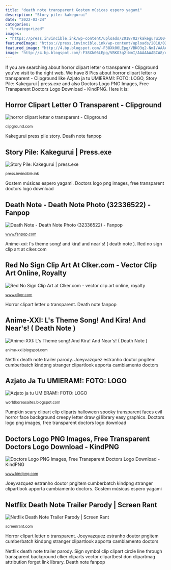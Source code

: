 ```yaml
---
title: "death note transparent Gostem músicas espero yagami"
description: "Story pile: kakegurui"
date: "2022-03-24"
categories:
- "Uncategorized"
images:
- "https://press.invincible.ink/wp-content/uploads/2018/02/kakegurui00-540x293.png"
featuredImage: "https://press.invincible.ink/wp-content/uploads/2018/02/kakegurui00-540x293.png"
featured_image: "http://4.bp.blogspot.com/-F38Xk06LEpg/VBKO3q2-NmI/AAAAAAABCA8/qb8vcjRxp0E/s1600/infinite_logo2.png"
image: "http://4.bp.blogspot.com/-F38Xk06LEpg/VBKO3q2-NmI/AAAAAAABCA8/qb8vcjRxp0E/s1600/infinite_logo2.png"
---
```


If you are searching about horror clipart letter o transparent - Clipground you've visit to the right web. We have 8 Pics about horror clipart letter o transparent - Clipground like Azjato ja tu UMIERAM!: FOTO: LOGO, Story Pile: Kakegurui | press.exe and also Doctors Logo PNG Images, Free Transparent Doctors Logo Download - KindPNG. Here it is:

## Horror Clipart Letter O Transparent - Clipground

![horror clipart letter o transparent - Clipground](http://clipground.com/images/scariest-clipart-6.jpg "Red no sign clip art at clker.com")

<small>clipground.com</small>

Kakegurui press pile story. Death note fanpop

## Story Pile: Kakegurui | Press.exe

![Story Pile: Kakegurui | press.exe](https://press.invincible.ink/wp-content/uploads/2018/02/kakegurui00-540x293.png "Joeyvazquez estranho doutor pngitem cumberbatch kindpng stranger clipartlook apporta cambiamento doctors")

<small>press.invincible.ink</small>

Gostem músicas espero yagami. Doctors logo png images, free transparent doctors logo download

## Death Note - Death Note Photo (32336522) - Fanpop

![Death Note - Death Note Photo (32336522) - Fanpop](http://images6.fanpop.com/image/photos/32300000/Death-Note-death-note-32336522-1000-1562.jpg "Red no sign clip art at clker.com")

<small>www.fanpop.com</small>

Anime-xxi: l&#039;s theme song! and kira! and near&#039;s! ( death note ). Red no sign clip art at clker.com

## Red No Sign Clip Art At Clker.com - Vector Clip Art Online, Royalty

![Red No Sign Clip Art at Clker.com - vector clip art online, royalty](https://www.clker.com/cliparts/V/L/C/X/0/7/red-no-sign-hi.png "Pumpkin scary clipart clip cliparts halloween spooky transparent faces evil horror face background creepy letter draw gi library easy graphics")

<small>www.clker.com</small>

Horror clipart letter o transparent. Death note fanpop

## Anime-XXI: L&#039;s Theme Song! And Kira! And Near&#039;s! ( Death Note )

![Anime-XXI: L&#039;s Theme song! And Kira! And Near&#039;s! ( Death Note )](http://3.bp.blogspot.com/-BgW4GmqUwZY/UXmtnsZlqSI/AAAAAAAAAI4/awPIZF04adQ/s1600/Kira.jpg "Pumpkin scary clipart clip cliparts halloween spooky transparent faces evil horror face background creepy letter draw gi library easy graphics")

<small>anime-xxi.blogspot.com</small>

Netflix death note trailer parody. Joeyvazquez estranho doutor pngitem cumberbatch kindpng stranger clipartlook apporta cambiamento doctors

## Azjato Ja Tu UMIERAM!: FOTO: LOGO

![Azjato ja tu UMIERAM!: FOTO: LOGO](http://4.bp.blogspot.com/-F38Xk06LEpg/VBKO3q2-NmI/AAAAAAABCA8/qb8vcjRxp0E/s1600/infinite_logo2.png "Horror clipart letter o transparent")

<small>worldkoreasaites.blogspot.com</small>

Pumpkin scary clipart clip cliparts halloween spooky transparent faces evil horror face background creepy letter draw gi library easy graphics. Doctors logo png images, free transparent doctors logo download

## Doctors Logo PNG Images, Free Transparent Doctors Logo Download - KindPNG

![Doctors Logo PNG Images, Free Transparent Doctors Logo Download - KindPNG](https://p.kindpng.com/picc/s/83-830839_dr-strange-by-joeyvazquez-dbdnuf1-modern-doctor-strange.png "Doctors logo png images, free transparent doctors logo download")

<small>www.kindpng.com</small>

Joeyvazquez estranho doutor pngitem cumberbatch kindpng stranger clipartlook apporta cambiamento doctors. Gostem músicas espero yagami

## Netflix Death Note Trailer Parody | Screen Rant

![Netflix Death Note Trailer Parody | Screen Rant](https://screenrant.com/wp-content/uploads/2017/07/Ryuk-and-Light-Death-Note.jpg "Note death ryuk light netflix parody")

<small>screenrant.com</small>

Horror clipart letter o transparent. Joeyvazquez estranho doutor pngitem cumberbatch kindpng stranger clipartlook apporta cambiamento doctors

Netflix death note trailer parody. Sign symbol clip clipart circle line through transparent background clker cliparts vector clipartbest don clipartmag attribution forget link library. Death note fanpop
